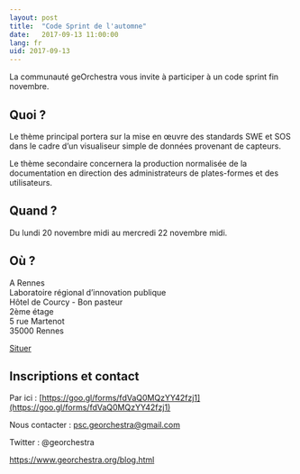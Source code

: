 ```yaml
---
layout: post
title:  "Code Sprint de l'automne"
date:   2017-09-13 11:00:00
lang: fr
uid: 2017-09-13
---
```


La communauté geOrchestra vous invite à participer à un code sprint fin novembre.

## Quoi ?
Le thème principal portera sur la mise en œuvre des standards SWE et SOS dans le cadre d’un visualiseur simple de données provenant de capteurs.

Le thème secondaire concernera la production normalisée de la documentation en direction des administrateurs de plates-formes et des utilisateurs.


## Quand ?
Du lundi 20 novembre midi au mercredi 22 novembre midi.

<!--more-->

## Où ?
A Rennes<br />
Laboratoire régional d’innovation publique<br />
Hôtel de Courcy - Bon pasteur<br />
2ème étage<br />
5 rue Martenot<br />
35000 Rennes<br />

[Situer](https://fr.mappy.com/#/23/M1/THome/N24,-9.4,-1.67349,48.11257/Z19/)

## Inscriptions et contact
Par ici : [https://goo.gl/forms/fdVaQ0MQzYY42fzj1](https://goo.gl/forms/fdVaQ0MQzYY42fzj1)

Nous contacter : psc.georchestra@gmail.com

Twitter : @georchestra

https://www.georchestra.org/blog.html